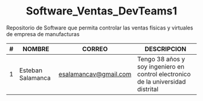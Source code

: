 
<h1 align="center"> Software_Ventas_DevTeams1 </h1>
Repositorio de Software que permita controlar las ventas físicas y virtuales de empresa de manufacturas


| # | NOMBRE | CORREO | DESCRIPCION |
|---|---|---|---|
| 1 | Esteban Salamanca | esalamancav@gmail.com | Tengo 38 años y soy ingeniero en control electronico de la universidad distrital |

